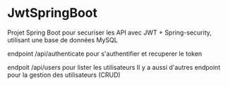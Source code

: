 # JwtSpringBoot
Projet Spring Boot pour securiser les API avec JWT + Spring-security, utilisant une base de données MySQL 

endpoint /api/authenticate pour s'authentifier et recuperer le token

endpoit /api/users pour lister les utilisateurs
Il y a aussi d'autres endpoint pour la gestion des utilisateurs (CRUD)
